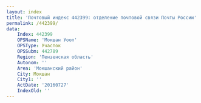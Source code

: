 ```yaml
---
layout: index
title: 'Почтовый индекс 442399: отделение почтовой связи Почты России'
permalink: /442399/
data:
    Index: 442399
    OPSName: 'Мокшан Уооп'
    OPSType: Участок
    OPSSubm: 442789
    Region: 'Пензенская область'
    Autonom: ''
    Area: 'Мокшанский район'
    City: Мокшан
    City1: ''
    ActDate: '20160727'
    IndexOld: ''
---
```

